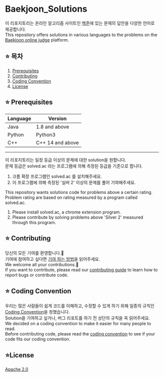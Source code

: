 # Baekjoon_Solutions
이 리포지토리는 온라인 알고리즘 사이트인 [백준](https://www.acmicpc.net/)에 있는 문제의 답안을 다양한 언어로 제공합니다.   
This repository offers solutions in various languages to the problems on the [Baekjoon online judge](https://www.acmicpc.net/) platform.


## ⭐ 목차
1. [Prerequisites](#-prerequisites)
2. [Contributing](#-contributing)
3. [Coding Convention](#-coding-convention)
4. [License](#-license)

## ⭐ Prerequisites
| Language   | Version         |
| --------   | -------------- |
| Java       | 1.8 and above   |       
| Python     | Python3          | 
| C++     | C++ 14 and above     |         
   
---
이 리포지토리는 일정 등급 이상의 문제에 대한 solution을 원합니다.   
문제 등급은 solved.ac 라는 프로그램에 의해 측정된 등급을 기준으로 합니다.   
1. 크롬 확장 프로그램인 solved.ac 를 설치해주세요.
2. 이 프로그램에 의해 측정된 '실버 2' 이상의 문제를 풀어 기여해주세요.
   
   
This repository wants solutions code for problems above a certain rating.   
Problem rating are based on rating measured by a program called solved.ac.   
1. Please install solved.ac, a chrome extension program.
2. Please contribute by solving problems above 'Silver 2' measured through this program.

## ⭐ Contributing
당신의 모든 기여를 환영합니다.🥳   
기여에 참여하고 싶다면 [기여 하는 방법](CONTRIBUTING.md)을 읽어주세요.   
We welcome all your contributions.🥳   
If you want to contribute, please read our [contributing guide](CONTRIBUTING.md) to learn how to report bugs or contribute code.   


## ⭐ Coding Convention
우리는 많은 사람들이 쉽게 코드를 이해하고, 수정할 수 있게 하기 위해 일종의 규칙인 [Coding Convention](CODING_CONVENTION.md)을 정했습니다.   
Solution을 기여하고 싶거나, 버그 리포트를 하기 전 상단의 규칙을 꼭 읽어주세요.   
We decided on a coding convention to make it easier for many people to read.   
Before contributing code, please read the [coding convention](CODING_CONVENTION.md) to see if your code fits our coding convention.   


## ⭐License
[Apache 2.0](LICENSE)
